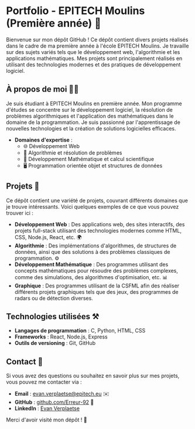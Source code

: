 # Portfolio - EPITECH Moulins (Première année) 🚀

Bienvenue sur mon dépôt GitHub ! Ce dépôt contient divers projets réalisés dans le cadre de ma première année à l'école EPITECH Moulins.
Je travaille sur des sujets variés tels que le développement web, l'algorithmie et les applications mathématiques.
Mes projets sont principalement réalisés en utilisant des technologies modernes et des pratiques de développement logiciel.

## À propos de moi 👨‍💻

Je suis étudiant à EPITECH Moulins en première année.
Mon programme d'études se concentre sur le développement logiciel, la résolution de problèmes algorithmiques et l'application des mathématiques dans le domaine de la programmation.
Je suis passionné par l'apprentissage de nouvelles technologies et la création de solutions logicielles efficaces.

- **Domaines d'expertise** :
  - 🌐 Développement Web
  - 🧠 Algorithmie et résolution de problèmes
  - 📐 Développement Mathématique et calcul scientifique
  - 🖥️ Programmation orientée objet et structures de données

## Projets 📂

Ce dépôt contient une variété de projets, couvrant différents domaines que je trouve intéressants. Voici quelques exemples de ce que vous pouvez trouver ici :

- **Développement Web** : Des applications web, des sites interactifs, des projets full-stack utilisant des technologies modernes comme HTML, CSS, Node.js, React, etc. 🌍
- **Algorithmie** : Des implémentations d'algorithmes, de structures de données, ainsi que des solutions à des problèmes classiques de programmation. ⚙️
- **Développement Mathématique** : Des programmes utilisant des concepts mathématiques pour résoudre des problèmes complexes, comme des simulations, des algorithmes d'optimisation, etc. 📊
- **Graphique** : Des programmes utilisant de la CSFML afin des réaliser différents projets graphiques tels que des jeux, des programmes de radars ou de détection diverses.

## Technologies utilisées ⚒️

- **Langages de programmation** : C, Python, HTML, CSS
- **Frameworks** : React, Node.js, Express
- **Outils de versioning** : Git, GitHub

## Contact 📧

Si vous avez des questions ou souhaitez en savoir plus sur mes projets, vous pouvez me contacter via :

- **Email** : [evan.verplaetse@epitech.eu](evan.verplaetse@epitech.eu) ✉️
- **GitHub** : [github.com/Erreur-92](https://github.com/Erreur-92) 🔗
- **LinkedIn** : [Evan Verplaetse](https://www.linkedin.com/in/evan-verplaetse-b28b652b9/)

Merci d'avoir visité mon dépôt ! 🎉
